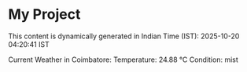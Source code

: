 # My Project

This content is dynamically generated in Indian Time (IST): 2025-10-20 04:20:41 IST


Current Weather in Coimbatore:
Temperature: 24.88 °C
Condition: mist
